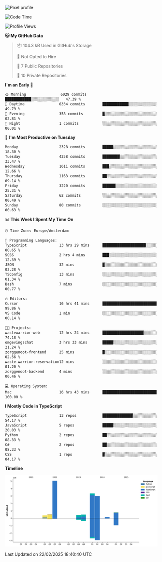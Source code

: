 ![Pixel profile](https://pixel-profile.vercel.app/api/github-stats?username=Atchferox&screen_effect=true&theme=rainbow
)


<!--START_SECTION:waka-->
![Code Time](http://img.shields.io/badge/Code%20Time-543%20hrs%2059%20mins-blue)

![Profile Views](http://img.shields.io/badge/Profile%20Views-0-blue)

**🐱 My GitHub Data** 

> 📦 104.3 kB Used in GitHub's Storage 
 > 
> 🚫 Not Opted to Hire
 > 
> 📜 7 Public Repositories 
 > 
> 🔑 10 Private Repositories 
 > 
**I'm an Early 🐤** 

```text
🌞 Morning                6029 commits        ████████████░░░░░░░░░░░░░   47.39 % 
🌆 Daytime                6334 commits        ████████████░░░░░░░░░░░░░   49.79 % 
🌃 Evening                358 commits         █░░░░░░░░░░░░░░░░░░░░░░░░   02.81 % 
🌙 Night                  1 commits           ░░░░░░░░░░░░░░░░░░░░░░░░░   00.01 % 
```
📅 **I'm Most Productive on Tuesday** 

```text
Monday                   2328 commits        █████░░░░░░░░░░░░░░░░░░░░   18.30 % 
Tuesday                  4258 commits        ████████░░░░░░░░░░░░░░░░░   33.47 % 
Wednesday                1611 commits        ███░░░░░░░░░░░░░░░░░░░░░░   12.66 % 
Thursday                 1163 commits        ██░░░░░░░░░░░░░░░░░░░░░░░   09.14 % 
Friday                   3220 commits        ██████░░░░░░░░░░░░░░░░░░░   25.31 % 
Saturday                 62 commits          ░░░░░░░░░░░░░░░░░░░░░░░░░   00.49 % 
Sunday                   80 commits          ░░░░░░░░░░░░░░░░░░░░░░░░░   00.63 % 
```


📊 **This Week I Spent My Time On** 

```text
🕑︎ Time Zone: Europe/Amsterdam

💬 Programming Languages: 
TypeScript               13 hrs 29 mins      ████████████████████░░░░░   80.65 % 
SCSS                     2 hrs 4 mins        ███░░░░░░░░░░░░░░░░░░░░░░   12.39 % 
JSON                     32 mins             █░░░░░░░░░░░░░░░░░░░░░░░░   03.28 % 
TSConfig                 13 mins             ░░░░░░░░░░░░░░░░░░░░░░░░░   01.34 % 
Bash                     7 mins              ░░░░░░░░░░░░░░░░░░░░░░░░░   00.77 % 

🔥 Editors: 
Cursor                   16 hrs 41 mins      █████████████████████████   99.86 % 
VS Code                  1 min               ░░░░░░░░░░░░░░░░░░░░░░░░░   00.14 % 

🐱‍💻 Projects: 
wastewarrior-web         12 hrs 24 mins      ███████████████████░░░░░░   74.18 % 
omgevingschat            3 hrs 33 mins       █████░░░░░░░░░░░░░░░░░░░░   21.24 % 
zorggenoot-frontend      25 mins             █░░░░░░░░░░░░░░░░░░░░░░░░   02.56 % 
waste-warrior-reservation12 mins             ░░░░░░░░░░░░░░░░░░░░░░░░░   01.20 % 
zorggenoot-backend       4 mins              ░░░░░░░░░░░░░░░░░░░░░░░░░   00.46 % 

💻 Operating System: 
Mac                      16 hrs 43 mins      █████████████████████████   100.00 % 
```

**I Mostly Code in TypeScript** 

```text
TypeScript               13 repos            ██████████████░░░░░░░░░░░   54.17 % 
JavaScript               5 repos             █████░░░░░░░░░░░░░░░░░░░░   20.83 % 
Python                   2 repos             ██░░░░░░░░░░░░░░░░░░░░░░░   08.33 % 
C#                       2 repos             ██░░░░░░░░░░░░░░░░░░░░░░░   08.33 % 
CSS                      1 repo              █░░░░░░░░░░░░░░░░░░░░░░░░   04.17 % 
```



**Timeline**

![Lines of Code chart](https://raw.githubusercontent.com/Atchferox/Atchferox/main/assets/bar_graph.png)


 Last Updated on 22/02/2025 18:40:40 UTC
<!--END_SECTION:waka-->
